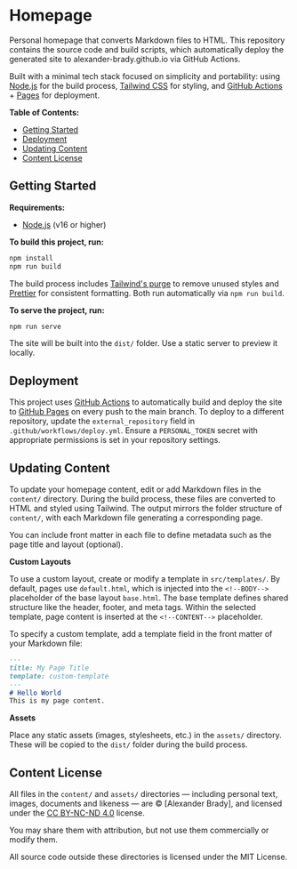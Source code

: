 # Homepage

Personal homepage that converts Markdown files to HTML. This repository contains the source code and build scripts, which automatically deploy the generated site to alexander-brady.github.io via GitHub Actions.

Built with a minimal tech stack focused on simplicity and portability: using [Node.js](https://nodejs.org/en) for the build process, [Tailwind CSS](https://tailwindcss.com/) for styling, and [GitHub Actions](https://github.com/features/actions) + [Pages](https://pages.github.com/) for deployment.

**Table of Contents:**
- [Getting Started](#getting-started)
- [Deployment](#deployment)
- [Updating Content](#updating-content)
- [Content License](#content-license)

## Getting Started

**Requirements:**
- [Node.js](https://nodejs.org/en) (v16 or higher)

**To build this project, run:**

```bash
npm install
npm run build
```
The build process includes [Tailwind's purge](https://v3.tailwindcss.com/docs/optimizing-for-production/) to remove unused styles and [Prettier](https://prettier.io/) for consistent formatting. Both run automatically via `npm run build`.

**To serve the project, run:**
```bash
npm run serve
```

The site will be built into the `dist/` folder. Use a static server to preview it locally.

## Deployment

This project uses [GitHub Actions](https://github.com/features/actions) to automatically build and deploy the site to [GitHub Pages](https://pages.github.com/) on every push to the main branch. To deploy to a different repository, update the `external_repository` field in `.github/workflows/deploy.yml`. Ensure a `PERSONAL_TOKEN` secret with appropriate permissions is set in your repository settings.

## Updating Content

To update your homepage content, edit or add Markdown files in the `content/` directory. During the build process, these files are converted to HTML and styled using Tailwind. The output mirrors the folder structure of `content/`, with each Markdown file generating a corresponding page.

You can include front matter in each file to define metadata such as the page title and layout (optional).


**Custom Layouts**

To use a custom layout, create or modify a template in `src/templates/`. By default, pages use `default.html`, which is injected into the `<!--BODY-->` placeholder of the base layout `base.html`. The base template defines shared structure like the header, footer, and meta tags. Within the selected template, page content is inserted at the `<!--CONTENT-->` placeholder.

To specify a custom template, add a template field in the front matter of your Markdown file:

```md
---
title: My Page Title
template: custom-template
---
# Hello World
This is my page content.
```

**Assets**

Place any static assets (images, stylesheets, etc.) in the `assets/` directory. These will be copied to the `dist/` folder during the build process. 

## Content License 

All files in the `content/` and `assets/` directories — including personal text, images, documents and likeness — are © [Alexander Brady], and licensed under the [CC BY-NC-ND 4.0](https://creativecommons.org/licenses/by-nc-nd/4.0/) license.

You may share them with attribution, but not use them commercially or modify them.

All source code outside these directories is licensed under the MIT License.
